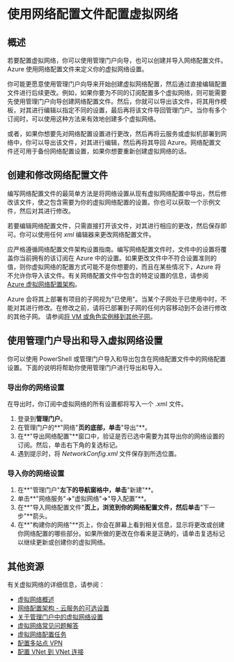 ﻿<properties 
	pageTitle="使用网络配置文件配置虚拟网络" 
	description="有关通过 Azure 管理门户导出和导入网络配置文件以创建或修改虚拟网络的说明。 " 
	services="virtual-network" 
	documentationCenter="" 
	authors="cherylmc" 
	manager="adinah" 
	editor="tysonn"/>
	
<tags ms.service="virtual-network" ms.date="02/18/2015" wacn.date="04/11/2015"/>


# 使用网络配置文件配置虚拟网络

## 概述

若要配置虚拟网络，你可以使用管理门户向导，也可以创建并导入网络配置文件。Azure 使用网络配置文件来定义你的虚拟网络设置。 

你可能更愿意使用管理门户向导来开始创建虚拟网络配置，然后通过直接编辑配置文件进行后续更改。例如，如果你要为不同的订阅配置多个虚拟网络，则可能需要先使用管理门户向导创建网络配置文件。然后，你就可以导出该文件，将其用作模板，对其进行编辑以指定不同的设置，最后再将该文件导回管理门户。当你有多个订阅时，可以使用这种方法来有效地创建多个虚拟网络。 

或者，如果你想要先对网络配置设置进行更改，然后再将云服务或虚拟机部署到网络中，你可以导出该文件，对其进行编辑，然后再将其导回 Azure。网络配置文件还可用于备份网络配置设置，如果你想要重新创建虚拟网络的话。

## 创建和修改网络配置文件 
编写网络配置文件的最简单方法是将网络设置从现有虚拟网络配置中导出，然后修改该文件，使之包含需要为你的虚拟网络配置的设置。你也可以获取一个示例文件，然后对其进行修改。

若要编辑网络配置文件，只需直接打开该文件，对其进行相应的更改，然后保存即可。你可以使用任何 *xml* 编辑器来更改网络配置文件。 

应严格遵循网络配置文件架构设置指南。编写网络配置文件时，文件中的设置将覆盖你当前拥有的该订阅在 Azure 中的设置。如果更改文件中不符合设置准则的值，则你虚拟网络的配置方式可能不是你想要的，而且在某些情况下，Azure 将不允许你导入该文件。有关网络配置文件中包含的特定设置的信息，请参阅 [Azure 虚拟网络配置架构](https://msdn.microsoft.com/zh-CN/library/azure/jj157100.aspx)。 

Azure 会将其上部署有项目的子网视为"已使用"。当某个子网处于已使用中时，不能对其进行修改。在修改之前，请将已部署到子网的任何内容移动到不会进行修改的其他子网。   请参阅[将 VM 或角色实例移到其他子网](https://msdn.microsoft.com/zh-CN/library/azure/dn643636.aspx)。



## 使用管理门户导出和导入虚拟网络设置  
你可以使用 PowerShell 或管理门户导入和导出包含在网络配置文件中的网络配置设置。下面的说明将帮助你使用管理门户进行导出和导入。 

### 导出你的网络设置
在导出时，你订阅中虚拟网络的所有设置都将写入一个 .xml 文件。 

1. 登录到**管理门户**。
2. 在管理门户的**"网络"**页的底部，单击**"导出"**。 
3. 在**"导出网络配置"**窗口中，验证是否已选中需要为其导出你的网络设置的订阅。然后，单击右下角的复选标记。 
4. 遇到提示时，将 *NetworkConfig.xml* 文件保存到所选位置。
### 导入你的网络设置


1. 在**"管理门户"**左下的导航窗格中，单击**"新建"**。
2. 单击**"网络服务"**->**"虚拟网络"**->**"导入配置"**。
3. 在**"导入网络配置文件"**页上，浏览到你的网络配置文件，然后单击**"下一步"**箭头。
4. 在**"构建你的网络"**页上，你会在屏幕上看到相关信息，显示将更改或创建你网络配置的哪些部分。如果所做的更改在你看来是正确的，请单击复选标记以继续更新或创建你的虚拟网络。 


## 其他资源
有关虚拟网络的详细信息，请参阅：

-  [虚拟网络概述](https://msdn.microsoft.com/zh-CN/library/windowsazure/jj156007.aspx)
-  [网络配置架构 - 云服务的可选设置](https://msdn.microsoft.com/zh-CN/library/azure/jj156091.aspx)
-  [关于管理门户中的虚拟网络设置](https://msdn.microsoft.com/zh-CN/library/azure/jj156074.aspx)
-  [虚拟网络常见问题解答](https://msdn.microsoft.com/zh-CN/library/azure/dn133803.aspx)
-  [虚拟网络配置任务](https://msdn.microsoft.com/zh-CN/library/azure/jj156206.aspx)
-  [配置多站点 VPN](https://msdn.microsoft.com/zh-CN/library/azure/dn690124.aspx)
-  [配置 VNet 到 VNet 连接](https://msdn.microsoft.com/zh-CN/library/azure/dn690122.aspx)





<!--HONumber=51-->